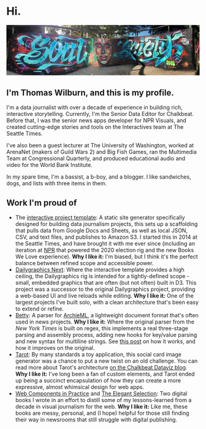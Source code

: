 # Hi.

![banner](soul_society.jpg)

## I'm Thomas Wilburn, and this is my profile.

I'm a data journalist with over a decade of experience in building rich, interactive storytelling. Currently, I'm the Senior Data Editor for Chalkbeat. Before that, I was the senior news apps developer for NPR Visuals, and created cutting-edge stories and tools on the Interactives team at The Seattle Times.

I've also been a guest lecturer at The University of Washington, worked at ArenaNet (makers of Guild Wars 2) and Big Fish Games, ran the Multimedia Team at Congressional Quarterly, and produced educational audio and video for the World Bank Institute.

In my spare time, I'm a bassist, a b-boy, and a blogger. I like sandwiches, dogs, and lists with three items in them. 

## Work I'm proud of

* The [interactive project template](https://github.com/chalkbeat/interactive-template): A static site generator specifically designed for building data journalism projects, this sets up a scaffolding that pulls data from Google Docs and Sheets, as well as local JSON, CSV, and text files, and publishes to Amazon S3. I started this in 2014 at the Seattle Times, and have brought it with me ever since (including an iteration at [NPR](https://github.com/nprapps/interactive-template) that powered the 2020 election rig and the new Books We Love experience). **Why I like it:** I'm biased, but I think it's the perfect balance between refined scope and accessible power.
* [Dailygraphics Next](https://github.com/nprapps/dailygraphics-next): Where the interactive template provides a high ceiling, the Dailygraphics rig is intended for a tightly-defined scope - small, embedded graphics that are often (but not often) built in D3. This project was a successor to the original Dailygraphics project, providing a web-based UI and live reloads while editing. **Why I like it:** One of the largest projects I've built solo, with a clean architecture that's been easy to extend or refine.
* [Betty](https://github.com/nprapps/betty): A parser for [ArchieML](http://archieml.com), a lightweight document format that's often used in news projects. **Why I like it:** Where the original parser from the *New York Times* is built on regex, this implements a real three-stage parsing and assembly process, adding new hooks for key/value parsing and new syntax for multiline strings. See [this post](https://www.milezero.org/index.php/tech/open_source/call_me_al.html) on how it works, and how it improves on the original.
* [Tarot](https://github.com/Chalkbeat/powertoys/tree/main/tarot): By many standards a toy application, this social card image generator was a chance to put a new twist on an old challenge. You can read more about Tarot's architecture [on the Chalkbeat Dataviz blog](https://dataviz.chalkbeat.org/2022/03/14/tarot-architecture.html). **Why I like it:** I've long been a fan of custom elements, and Tarot ended up being a succinct encapsulation of how they can create a more expressive, almost whimsical design for web apps.
* [Web Components in Practice](https://thomaswilburn.github.io/wc-book) and [The Elegant Selection](https://thomaswilburn.github.io/viz-book/): Two digital books I wrote in an effort to distill some of my lessons-learned from a decade in visual journalism for the web. **Why I like it:** Like me, these books are messy, personal, and (I hope) helpful for those still finding their way in newsrooms that still struggle with digital publishing.
